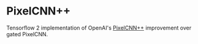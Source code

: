 # PixelCNN++

Tensorflow 2 implementation of OpenAI's [PixelCNN++](https://arxiv.org/pdf/1701.05517.pdf) improvement over gated PixelCNN.